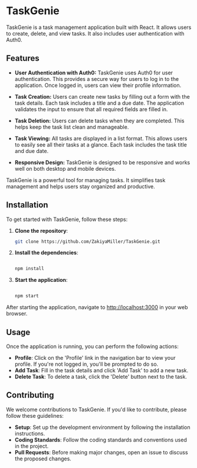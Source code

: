 # **TaskGenie**

TaskGenie is a task management application built with React. It allows users to create, delete, and view tasks. It also includes user authentication with Auth0.

## **Features**

- **User Authentication with Auth0:** TaskGenie uses Auth0 for user authentication. This provides a secure way for users to log in to the application. Once logged in, users can view their profile information.

- **Task Creation:** Users can create new tasks by filling out a form with the task details. Each task includes a title and a due date. The application validates the input to ensure that all required fields are filled in.

- **Task Deletion:** Users can delete tasks when they are completed. This helps keep the task list clean and manageable.

- **Task Viewing:** All tasks are displayed in a list format. This allows users to easily see all their tasks at a glance. Each task includes the task title and due date.

- **Responsive Design:** TaskGenie is designed to be responsive and works well on both desktop and mobile devices.

TaskGenie is a powerful tool for managing tasks. It simplifies task management and helps users stay organized and productive.

## **Installation**

To get started with TaskGenie, follow these steps:

1. **Clone the repository**:
    
    ```bash
    git clone https://github.com/ZakiyaMiller/TaskGenie.git
    ```
    
2. **Install the dependencies**:
    
    ```bash
    
    npm install
    ```
    
3. **Start the application**:
    
    ```bash
    
    npm start
    ```
    

After starting the application, navigate to [http://localhost:3000](http://localhost:3000/) in your web browser.

## **Usage**

Once the application is running, you can perform the following actions:

- **Profile**: Click on the 'Profile' link in the navigation bar to view your profile. If you're not logged in, you'll be prompted to do so.
- **Add Task**: Fill in the task details and click 'Add Task' to add a new task.
- **Delete Task**: To delete a task, click the 'Delete' button next to the task.

## **Contributing**

We welcome contributions to TaskGenie. If you'd like to contribute, please follow these guidelines:

- **Setup**: Set up the development environment by following the installation instructions.
- **Coding Standards**: Follow the coding standards and conventions used in the project.
- **Pull Requests**: Before making major changes, open an issue to discuss the proposed changes.
